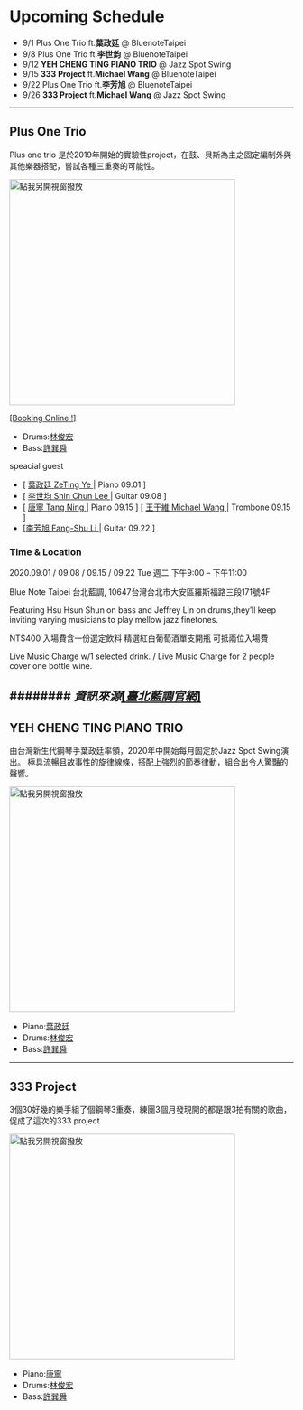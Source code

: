 # Upcoming Schedule

- 9/1  Plus One Trio ft.__葉政廷__ @ BluenoteTaipei
- 9/8  Plus One Trio ft.**李世鈞**  @ BluenoteTaipei
- 9/12 **YEH CHENG TING PIANO TRIO** @ Jazz Spot Swing
- 9/15 **333 Project** ft.**Michael Wang**  @ BluenoteTaipei
- 9/22 Plus One Trio ft.**李芳旭**  @ BluenoteTaipei
- 9/26 **333 Project** ft.**Michael Wang** @ Jazz Spot Swing 

***
## Plus One Trio

Plus one trio 是於2019年開始的實驗性project，在鼓、貝斯為主之固定編制外與其他樂器搭配，嘗試各種三重奏的可能性。



<a href="https://www.youtube.com/watch?v=DDYJr74P1RQ&feature=youtu.be&fbclid=IwAR26gIxkXTylv_TO2NEdal1lDl0ur7DBMv8CUbmw1Eu6UmKkkRsoZ-todl0
" target="_blank"><img src="https://i.imgur.com/pb5dnlm.jpg" 
alt="點我另開視窗撥放" width="400"/></a>

<a href="https://www.bluenotetaipei.com/events/tai-bei-lan-diao-zhou-er-jue-shi-xian-chang-0901-plus-one-trio-tue" target="_blank">[Booking Online !]</a>

 * Drums:<a href="https://www.facebook.com/JeffreyOnDrums/" target="_blank">林俊宏</a>
 * Bass:<a href="https://www.facebook.com/hsunshun.hsu/" target="_blank">許巽舜</a>
 
speacial guest

* [ <a href="https://www.facebook.com/ye.z.ting.1/" target="_blank">葉政廷 ZeTing Ye </a>| Piano 09.01 ] 
* [ <a href="https://www.facebook.com/shihchun.lee.1" target="_blank">李世均 Shin Chun Lee </a>| Guitar  09.08 ]
* [ <a href="https://www.facebook.com/ning.tang.522/" target="_blank">唐寧 Tang Ning </a>| Piano 09.15 ]   [ <a href="https://www.facebook.com/boneofthewang" target="_blank">王于維 Michael Wang </a>| Trombone 09.15 ] 
* [<a href="https://www.facebook.com/fangshu.li" target="_blank">李芳旭 Fang-Shu Li </a>| Guitar 09.22 ]



### Time & Location
2020.09.01 / 09.08 / 09.15 / 09.22 Tue 週二 下午9:00 – 下午11:00

Blue Note Taipei 台北藍調, 10647台灣台北市大安區羅斯福路三段171號4F

Featuring Hsu Hsun Shun on bass and Jeffrey Lin on drums,they’ll keep inviting varying musicians to play mellow jazz finetones.

NT$400 入場費含一份選定飲料 精選紅白葡萄酒單支開瓶 可抵兩位入場費

Live Music Charge w/1 selected drink. / Live Music Charge for 2 people cover one bottle wine.

######## *資訊來源*<a href="https://www.bluenotetaipei.com/events/tai-bei-lan-diao-zhou-er-jue-shi-xian-chang-0901-plus-one-trio-tue" target="_blank">[*臺北藍調官網*]</a>
---
## YEH CHENG TING PIANO TRIO

由台灣新生代鋼琴手葉政廷率領，2020年中開始每月固定於Jazz Spot Swing演出。
極具流暢且故事性的旋律線條，搭配上強烈的節奏律動，組合出令人驚豔的聲響。 

<a href="https://www.youtube.com/watch?v=DDYJr74P1RQ&feature=youtu.be&fbclid=IwAR26gIxkXTylv_TO2NEdal1lDl0ur7DBMv8CUbmw1Eu6UmKkkRsoZ-todl0
" target="_blank"><img src="https://i.imgur.com/J8DCvAH.jpg" 
alt="點我另開視窗撥放" width="400"/></a>

 * Piano:<a href="https://www.facebook.com/ye.z.ting.1/" target="_blank">葉政廷</a>
 * Drums:<a href="https://www.facebook.com/JeffreyOnDrums/" target="_blank">林俊宏</a>
 * Bass:<a href="https://www.facebook.com/hsunshun.hsu/" target="_blank">許巽舜</a>

---
## 333 Project

3個30好幾的樂手組了個鋼琴3重奏，練團3個月發現開的都是跟3拍有關的歌曲，促成了這次的333 project

<a href="https://www.youtube.com/watch?v=JWzd4j8RZKI&feature=youtu.be&fbclid=IwAR3-YPr1iQ1kr-m5E1zxYK04qiFld4Rz2EoFEO3shDLWmnseSJefejcnsFA
" target="_blank"><img src="https://imgur.com/MhqT5gK.jpg" 
alt="點我另開視窗撥放" width="400"/></a>

 * Piano:<a href="https://www.facebook.com/ning.tang.522/" target="_blank">唐寧</a>
 * Drums:<a href="https://www.facebook.com/JeffreyOnDrums/" target="_blank">林俊宏</a>
 * Bass:<a href="https://www.facebook.com/hsunshun.hsu/" target="_blank">許巽舜</a>

